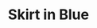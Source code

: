 ---
title: Skirt in Blue
permalink: /catalog/skirt-in-blue
layout: item
price: 5,000
description: The skater skirt with elastic waist, which can also be worn lower on hips. The waist is made of fabric, and the rest is made of jersey, so the two parts are contrast in texture while close in color. There are two comfy pockets in the side seams.
composition: 60% viscose, 40% polyester  
sizes: Available in two sizes (S, M)  
---